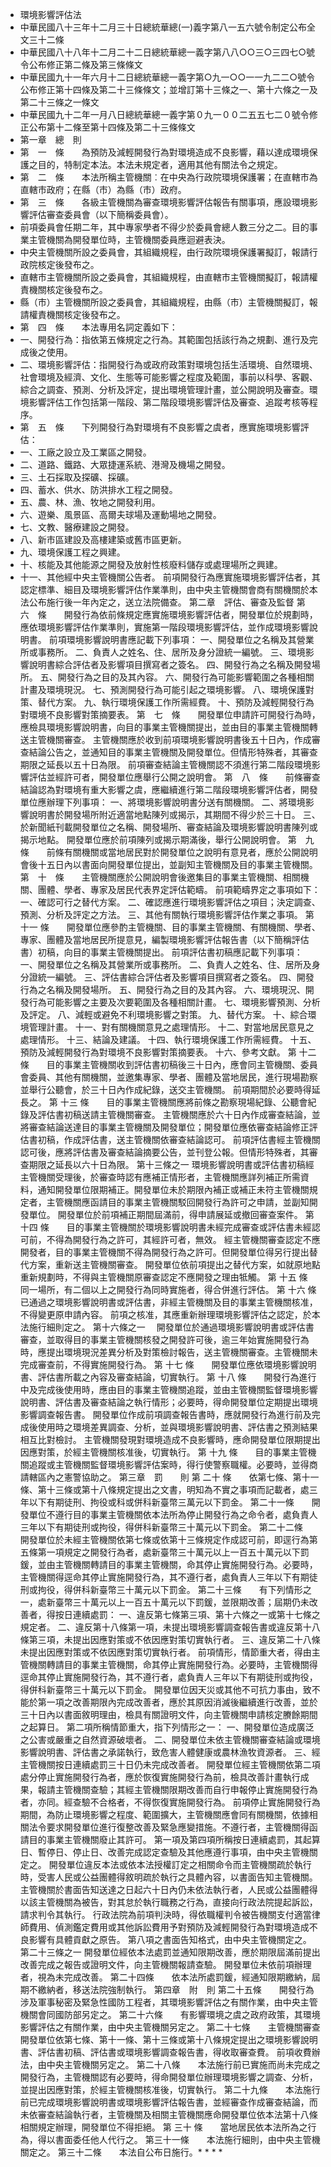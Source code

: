 * 環境影響評估法
* 中華民國八十三年十二月三十日總統華總(一)義字第八一五六號令制定公布全文三十二條
* 中華民國八十八年十二月二十二日總統華總一義字第八八○○三○三四七○號令公布修正第二條及第三條條文
* 中華民國九十一年六月十二日總統華總一義字第○九一○○一一九二二○號令公布修正第十四條及第二十三條條文；並增訂第十三條之一、第十六條之一及第二十三條之一條文
* 中華民國九十二年一月八日總統華總一義字第０九一００二五五七二０號令修正公布第十二條至第十四條及第二十三條條文
* 第一章　總　則
* 第　一　條　　為預防及減輕開發行為對環境造成不良影響，藉以達成環境保護之目的，特制定本法。本法未規定者，適用其他有關法令之規定。
* 第　二　條　　本法所稱主管機關︰在中央為行政院環境保護署；在直轄巿為直轄巿政府；在縣（巿）為縣（巿）政府。
* 第　三　條　　各級主管機關為審查環境影響評估報告有關事項，應設環境影響評估審查委員會（以下簡稱委員會）。
* 前項委員會任期二年，其中專家學者不得少於委員會總人數三分之二。目的事業主管機關為開發單位時，主管機關委員應迴避表決。
* 中央主管機關所設之委員會，其組織規程，由行政院環境保護署擬訂，報請行政院核定後發布之。
* 直轄巿主管機關所設之委員會，其組織規程，由直轄巿主管機關擬訂，報請權責機關核定後發布之。
* 縣（巿）主管機關所設之委員會，其組織規程，由縣（巿）主管機關擬訂，報請權責機關核定後發布之。
* 第　四　條　　本法專用名詞定義如下：
* 一、開發行為：指依第五條規定之行為。其範圍包括該行為之規劃、進行及完成後之使用。
* 二、環境影響評估：指開發行為或政府政策對環境包括生活環境、自然環境、社會環境及經濟、文化、生態等可能影響之程度及範圍，事前以科學、客觀、綜合之調查、預測、分析及評定，提出環境管理計畫，並公開說明及審查。環境影響評估工作包括第一階段、第二階段環境影響評估及審查、追蹤考核等程序。
* 第　五　條　　下列開發行為對環境有不良影響之虞者，應實施環境影響評估：
* 一、工廠之設立及工業區之開發。
* 二、道路、鐵路、大眾捷運系統、港灣及機場之開發。
* 三、土石採取及探礦、採礦。
* 四、蓄水、供水、防洪排水工程之開發。
* 五、農、林、漁、牧地之開發利用。
* 六、遊樂、風景區、高爾夫球場及運動場地之開發。
* 七、文教、醫療建設之開發。
* 八、新市區建設及高樓建築或舊市區更新。
* 九、環境保護工程之興建。
* 十、核能及其他能源之開發及放射性核廢料儲存或處理場所之興建。
* 十一、其他經中央主管機關公告者。
前項開發行為應實施環境影響評估者，其認定標準、細目及環境影響評估作業準則，由中央主管機關會商有關機關於本法公布施行後一年內定之，送立法院備查。
第二章　評估、審查及監督
第　六　條　　開發行為依前條規定應實施環境影響評估者，開發單位於規劃時，應依環境影響評估作業準則，實施第一階段環境影響評估，並作成環境影響說明書。
前項環境影響說明書應記載下列事項：
一、開發單位之名稱及其營業所或事務所。
二、負責人之姓名、住、居所及身分證統一編號。
三、環境影響說明書綜合評估者及影響項目撰寫者之簽名。
四、開發行為之名稱及開發場所。
五、開發行為之目的及其內容。
六、開發行為可能影響範圍之各種相關計畫及環境現況。
七、預測開發行為可能引起之環境影響。
八、環境保護對策、替代方案。
九、執行環境保護工作所需經費。
十、預防及減輕開發行為對環境不良影響對策摘要表。
第　七　條　　開發單位申請許可開發行為時，應檢具環境影響說明書，向目的事業主管機關提出，並由目的事業主管機關轉送主管機關審查。
主管機關應於收到前項環境影響說明書後五十日內，作成審查結論公告之，並通知目的事業主管機關及開發單位。但情形特殊者，其審查期限之延長以五十日為限。
前項審查結論主管機關認不須進行第二階段環境影響評估並經許可者，開發單位應舉行公開之說明會。
第　八　條　　前條審查結論認為對環境有重大影響之虞，應繼續進行第二階段環境影響評估者，開發單位應辦理下列事項：
一、將環境影響說明書分送有關機關。
二、將環境影響說明書於開發場所附近適當地點陳列或揭示，其期間不得少於三十日。
三、於新聞紙刊載開發單位之名稱、開發場所、審查結論及環境影響說明書陳列或揭示地點。
開發單位應於前項陳列或揭示期滿後，舉行公開說明會。
第　九　條　　前條有關機關或當地居民對於開發單位之說明有意見者，應於公開說明會後十五日內以書面向開發單位提出，並副知主管機關及目的事業主管機關。
第　十　條　　主管機關應於公開說明會後邀集目的事業主管機關、相關機關、團體、學者、專家及居民代表界定評估範疇。
前項範疇界定之事項如下：
一、確認可行之替代方案。
二、確認應進行環境影響評估之項目；決定調查、預測、分析及評定之方法。
三、其他有關執行環境影響評估作業之事項。
第 十一 條　　開發單位應參酌主管機關、目的事業主管機關、有關機關、學者、專家、團體及當地居民所提意見，編製環境影響評估報告書（以下簡稱評估書）初稿，向目的事業主管機關提出。
前項評估書初稿應記載下列事項：
一、開發單位之名稱及其營業所或事務所。
二、負責人之姓名、住、居所及身分證統一編號。
三、評估書綜合評估者及影響項目撰寫者之簽名。
四、開發行為之名稱及開發場所。
五、開發行為之目的及其內容。
六、環境現況、開發行為可能影響之主要及次要範圍及各種相關計畫。
七、環境影響預測、分析及評定。
八、減輕或避免不利環境影響之對策。
九、替代方案。
十、綜合環境管理計畫。
十一、對有關機關意見之處理情形。
十二、對當地居民意見之處理情形。
十三、結論及建議。
十四、執行環境保護工作所需經費。
十五、預防及減輕開發行為對環境不良影響對策摘要表。
十六、參考文獻。
第 十二 條　　目的事業主管機關收到評估書初稿後三十日內，應會同主管機關、委員會委員、其他有關機關，並邀集專家、學者、團體及當地居民，進行現場勘察並舉行公聽會，於三十日內作成紀錄，送交主管機關。
前項期間於必要時得延長之。
第 十三 條　　目的事業主管機關應將前條之勘察現場紀錄、公聽會紀錄及評估書初稿送請主管機關審查。
主管機關應於六十日內作成審查結論，並將審查結論送達目的事業主管機關及開發單位；開發單位應依審查結論修正評估書初稿，作成評估書，送主管機關依審查結論認可。
前項評估書經主管機關認可後，應將評估書及審查結論摘要公告，並刊登公報。但情形特殊者，其審查期限之延長以六十日為限。
第十三條之一    環境影響說明書或評估書初稿經主管機關受理後，於審查時認有應補正情形者，主管機關應詳列補正所需資料，通知開發單位限期補正。開發單位未於期限內補正或補正未符主管機關規定者，主管機關應函請目的事業主管機關駁回開發行為許可之申請，並副知開發單位。
開發單位於前項補正期間屆滿前，得申請展延或撤回審查案件。
第 十四 條　　目的事業主管機關於環境影響說明書未經完成審查或評估書未經認可前，不得為開發行為之許可，其經許可者，無效。
經主管機關審查認定不應開發者，目的事業主管機關不得為開發行為之許可。但開發單位得另行提出替代方案，重新送主管機關審查。
開發單位依前項提出之替代方案，如就原地點重新規劃時，不得與主管機關原審查認定不應開發之理由牴觸。
第 十五 條　　同一場所，有二個以上之開發行為同時實施者，得合併進行評估。
第 十六 條　　已通過之環境影響說明書或評估書，非經主管機關及目的事業主管機關核准，不得變更原申請內容。
前項之核准，其應重新辦理環境影響評估之認定，於本法施行細則定之。
第十六條之一　  開發單位於通過環境影響說明書或評估書審查，並取得目的事業主管機關核發之開發許可後，逾三年始實施開發行為時，應提出環境現況差異分析及對策檢討報告，送主管機關審查。主管機關未完成審查前，不得實施開發行為。
第 十七 條　　開發單位應依環境影響說明書、評估書所載之內容及審查結論，切實執行。
第 十八 條　　開發行為進行中及完成後使用時，應由目的事業主管機關追蹤，並由主管機關監督環境影響說明書、評估書及審查結論之執行情形；必要時，得命開發單位定期提出環境影響調查報告書。
開發單位作成前項調查報告書時，應就開發行為進行前及完成後使用時之環境差異調查、分析，並與環境影響說明書、評估書之預測結果相互比對檢討。
主管機關發現對環境造成不良影響時，應命開發單位限期提出因應對策，於經主管機關核准後，切實執行。
第 十九 條　　目的事業主管機關追蹤或主管機關監督環境影響評估案時，得行使警察職權。必要時，並得商請轄區內之憲警協助之。
第三章　罰　　則
第 二十 條　　依第七條、第十一條、第十三條或第十八條規定提出之文書，明知為不實之事項而記載者，處三年以下有期徒刑、拘役或科或併科新臺幣三萬元以下罰金。
第二十一條　　開發單位不遵行目的事業主管機關依本法所為停止開發行為之命令者，處負責人三年以下有期徒刑或拘役，得併科新臺幣三十萬元以下罰金。
第二十二條　　開發單位於未經主管機關依第七條或依第十三條規定作成認可前，即逕行為第五條第一項規定之開發行為者，處新臺幣三十萬元以上一百五十萬元以下罰鍰，並由主管機關轉請目的事業主管機關，命其停止實施開發行為。必要時，主管機關得逕命其停止實施開發行為，其不遵行者，處負責人三年以下有期徒刑或拘役，得併科新臺幣三十萬元以下罰金。
第二十三條　　有下列情形之一，處新臺幣三十萬元以上一百五十萬元以下罰鍰，並限期改善；屆期仍未改善者，得按日連續處罰：
一、違反第七條第三項、第十六條之一或第十七條之規定者。
二、違反第十八條第一項，未提出環境影響調查報告書或違反第十八條第三項，未提出因應對策或不依因應對策切實執行者。
三、違反第二十八條未提出因應對策或不依因應對策切實執行者。
前項情形，情節重大者，得由主管機關轉請目的事業主管機關，命其停止實施開發行為。必要時，主管機關得逕命其停止實施開發行為，其不遵行者，處負責人三年以下有期徒刑或拘役，得併科新臺幣三十萬元以下罰金。
開發單位因天災或其他不可抗力事由，致不能於第一項之改善期限內完成改善者，應於其原因消滅後繼續進行改善，並於三十日內以書面敘明理由，檢具有關證明文件，向主管機關申請核定賸餘期間之起算日。
第二項所稱情節重大，指下列情形之一：
一、開發單位造成廣泛之公害或嚴重之自然資源破壞者。
二、開發單位未依主管機關審查結論或環境影響說明書、評估書之承諾執行，致危害人體健康或農林漁牧資源者。
三、經主管機關按日連續處罰三十日仍未完成改善者。
開發單位經主管機關依第二項處分停止實施開發行為者，應於恢復實施開發行為前，檢具改善計畫執行成果，報請主管機關查驗；其經主管機關限期改善而自行申報停止實施開發行為者，亦同。經查驗不合格者，不得恢復實施開發行為。
前項停止實施開發行為期間，為防止環境影響之程度、範圍擴大，主管機關應會同有關機關，依據相關法令要求開發單位進行復整改善及緊急應變措施。不遵行者，主管機關得函請目的事業主管機關廢止其許可。
第一項及第四項所稱按日連續處罰，其起算日、暫停日、停止日、改善完成認定查驗及其他應遵行事項，由中央主管機關定之。
開發單位違反本法或依本法授權訂定之相關命令而主管機關疏於執行時，受害人民或公益團體得敘明疏於執行之具體內容，以書面告知主管機關。
主管機關於書面告知送達之日起六十日內仍未依法執行者，人民或公益團體得以該主管機關為被告，對其怠於執行職務之行為，直接向行政法院提起訴訟，請求判令其執行。
行政法院為前項判決時，得依職權判令被告機關支付適當律師費用、偵測鑑定費用或其他訴訟費用予對預防及減輕開發行為對環境造成不良影響有具體貢獻之原告。
第八項之書面告知格式，由中央主管機關定之。
第二十三條之一  開發單位經依本法處罰並通知限期改善，應於期限屆滿前提出改善完成之報告或證明文件，向主管機關報請查驗。
    開發單位未依前項辦理者，視為未完成改善。
第二十四條　　依本法所處罰鍰，經通知限期繳納，屆期不繳納者，移送法院強制執行。
第四章　附　則
第二十五條　　開發行為涉及軍事秘密及緊急性國防工程者，其環境影響評估之有關作業，由中央主管機關會同國防部另定之。
第二十六條　　有影響環境之虞之政府政策，其環境影響評估之有關作業，由中央主管機關另定之。
第二十七條　　主管機關審查開發單位依第七條、第十一條、第十三條或第十八條規定提出之環境影響說明書、評估書初稿、評估書或環境影響調查報告書，得收取審查費。
前項收費辦法，由中央主管機關另定之。
第二十八條　　本法施行前已實施而尚未完成之開發行為，主管機關認有必要時，得命開發單位辦理環境影響之調查、分析，並提出因應對策，於經主管機關核准後，切實執行。
第二十九條　　本法施行前已完成環境影響說明書或環境影響評估報告書，並經審查作成審查結論，而未依審查結論執行者，主管機關及相關主管機關應命開發單位依本法第十八條相關規定辦理，開發單位不得拒絕。
第 三十 條　　當地居民依本法所為之行為，得以書面委任他人代行之。
第三十一條　　本法施行細則，由中央主管機關定之。
第三十二條　　本法自公布日施行。* * * * 
